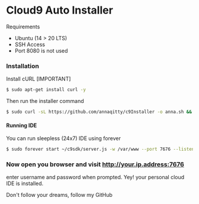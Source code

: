 # Cloud9 Auto Installer

Requirements

  - Ubuntu (14 > 20 LTS)
  - SSH Access
  - Port 8080 is not used


### Installation

Install cURL [IMPORTANT]

```sh
$ sudo apt-get install curl -y
```

Then run the installer command
```sh
$ sudo curl -sL https://github.com/annaqitty/c9Installer -o anna.sh && sudo bash anna.sh
```

#### Running IDE

You can run sleepless (24x7) IDE using forever

```sh
$ sudo forever start ~/c9sdk/server.js -w /var/www --port 7676 --listen 0.0.0.0 --auth anna:Chu4k3rz
```


### Now open you browser and visit http://your.ip.address:7676
enter username and password when prompted. Yey! your personal cloud IDE is installed.


Don't follow your dreams, follow my GitHub
